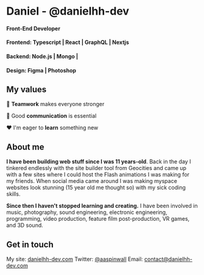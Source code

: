 # Daniel  - @danielhh-dev
#### Front-End Developer <br/>
#### Frontend:  Typescript | React | GraphQL | Nextjs <br/>
#### Backend: Node.js | Mongo | <br/>
#### Design: Figma | Photoshop 


## My values

:open_hands:  **Teamwork** makes everyone stronger <br/>

:key:  Good **communication** is essential <br/>

:hearts:  I'm eager to **learn** something new <br/>

## About me


**I have been building web stuff since I was 11 years-old**. Back in the day I tinkered endlessly with the site builder tool from Geocities and came up with a few sites where I could host the Flash animations I was making for my friends. When social media came around I was making myspace websites look stunning (15 year old me thought so) with my sick coding skills.

**Since then I haven't stopped learning and creating.** I have been involved in music, photography, sound engineering, electronic engineering, programming, video production, feature film post-production, VR games, and 3D sound.


## Get in touch 
My site: [danielhh-dev.com](https://www.danielhh-dev.com/)
Twitter: [@aaspinwall](https://twitter.com/danielhh-dev)
Email: contact@danielhh-dev.com
